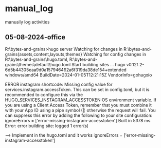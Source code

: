 # manual_log
manually log activities


## 05-08-2024-office
R:\bytes-and-grains>hugo server
Watching for changes in R:\bytes-and-grains\{assets,content,layouts,themes}
Watching for config changes in R:\bytes-and-grains\hugo.toml, R:\bytes-and-grains\themes\default\hugo.toml
Start building sites …
hugo v0.121.2-6d5b44305eaa9d0a157946492a6f319da38de154+extended windows/amd64 BuildDate=2024-01-05T12:21:15Z VendorInfo=gohugoio

ERROR instagram shortcode: Missing config value for services.instagram.accessToken. This can be set in config.toml, but it is recommended to configure this via the HUGO_SERVICES_INSTAGRAM_ACCESSTOKEN OS environment variable. If you are using a Client Access Token, remember that you must combine it with your App ID using a pipe symbol (<APPID>|<CLIENTTOKEN>) otherwise the request will fail.
You can suppress this error by adding the following to your site configuration:
ignoreErrors = ['error-missing-instagram-accesstoken']
Built in 5378 ms
Error: error building site: logged 1 error(s)

--> Implement in the hugo.toml and it works
ignoreErrors = ['error-missing-instagram-accesstoken']
